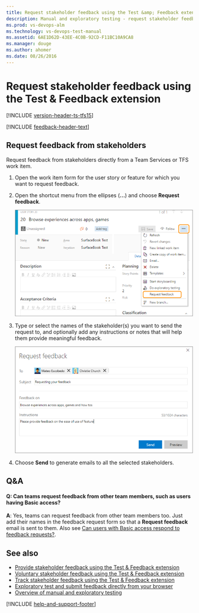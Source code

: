 ```yaml
---
title: Request stakeholder feedback using the Test &amp; Feedback extension
description: Manual and exploratory testing - request stakeholder feedback in Visual Studio Team Services (VSTS) or Team Foundation Server (TFS) using the Exploratory Testing browser extension
ms.prod: vs-devops-alm
ms.technology: vs-devops-test-manual
ms.assetid: 6AE1D62D-43EE-4C0B-92CD-F11BC10A9CA8
ms.manager: douge
ms.author: ahomer
ms.date: 08/26/2016
---
```


# Request stakeholder feedback using the Test &amp; Feedback extension
 
[!INCLUDE [version-header-ts-tfs15](../../_shared/version-header-ts-tfs15.md)] 

[!INCLUDE [feedback-header-text](_shared/feedback-header-text.md)] 

<a name="request"></a>
## Request feedback from stakeholders

Request feedback from stakeholders directly from a Team Services or TFS work item. 

1. Open the work item form for the user story or feature for which
   you want to request feedback.

1. Open the shortcut menu from the ellipses (**...**) and choose **Request feedback**.

   ![Choosing the Request feedback option](_img/request-stakeholder-feedback/request-stakeholder-feedback-01.png)
   
1. Type or select the names of the stakeholder(s) you want to send 
   the request to, and optionally add any instructions or notes that 
   will help them provide meaningful feedback. 
 
   ![Selecting users and entering instructions](_img/request-stakeholder-feedback/request-stakeholder-feedback-02.png)

1. Choose **Send** to generate emails to all the selected stakeholders.

## Q&A

<!-- BEGINSECTION class="md-qanda" -->

#### Q: Can teams request feedback from other team members, such as users having Basic access?

**A**: Yes, teams can request feedback from other team members too. 
Just add their names in the feedback request form so that a 
**Request feedback** email is sent to them. Also see
[Can users with Basic access respond to feedback requests?](provide-stakeholder-feedback.md#non-stakeholder-feedback).

<!-- ENDSECTION --> 

## See also

* [Provide stakeholder feedback using the Test &amp; Feedback extension](provide-stakeholder-feedback.md#provide)
* [Voluntary stakeholder feedback using the Test &amp; Feedback extension](voluntary-stakeholder-feedback.md#voluntary)
* [Track stakeholder feedback using the Test &amp; Feedback extension](track-stakeholder-feedback.md#track)
* [Exploratory test and submit feedback directly from your browser](../getting-started/perform-exploratory-tests.md)
* [Overview of manual and exploratory testing](../index.md)

[!INCLUDE [help-and-support-footer](../../_shared/help-and-support-footer.md)] 

